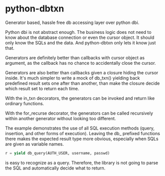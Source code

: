 python-dbtxn
============

Generator based, hassle free db accessing layer over python dbi.

Python dbi is not abstract enough. The business logic does not need to know about
the database connection or even the cursor object. It should only know the SQLs
and the data. And python-dbtxn only lets it know just that.

Generators are definitely better than callbacks with cursor object as argument,
as the callback has no chance to accidentally close the cursor.

Generators are also better than callbacks given a closure hiding the cursor
inside. It's much simpler to write a mock of db_txn() yielding back predefined
result sets one after than another, than make the closure decide which result set
to return each time.

With the in_txn decorators, the generators can be invoked and return like
ordinary functions.

With the for_recurse decorator, the generators can be called recursively within
another generator without looking too different.

The example demonstrates the use of all SQL execution methods (query, insertion,
and other forms of execution). Leaving the db_ prefixed functions there makes
the expected result type more obvious, especially when SQLs are given as variable
names.

```python
r = yield db_query(AUTH_USER, username, passwd)
```

is easy to recognize as a query. Therefore, the library is not going to parse
the SQL and automatically decide what to return.
